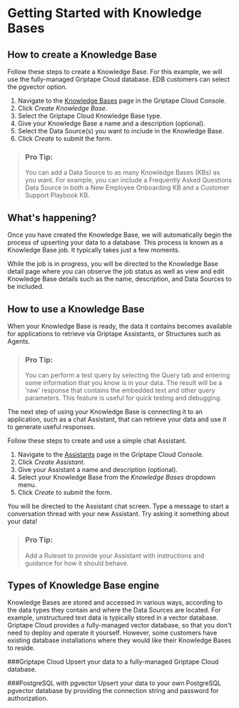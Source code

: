 # Getting Started with Knowledge Bases

## How to create a Knowledge Base
Follow these steps to create a Knowledge Base. For this example, we will use the fully-managed Griptape Cloud database. EDB customers can select the pgvector option.

1. Navigate to the [Knowledge Bases](https://cloud.griptape.ai/knowledge-bases) page in the Griptape Cloud Console.
1. Click *Create Knowledge Base*.
1. Select the Griptape Cloud Knowledge Base type.
1. Give your Knowledge Base a name and a description (optional).
1. Select the Data Source(s) you want to include in the Knowledge Base.
1. Click *Create* to submit the form.

> ### Pro Tip:
> You can add a Data Source to as many Knowledge Bases (KBs) as you want. For example, you can include a Frequently Asked Questions Data Source in both a New Employee Onboarding KB and a Customer Support Playbook KB.

## What's happening?
Once you have created the Knowledge Base, we will automatically begin the process of upserting your data to a database. This process is known as a Knowledge Base job. It typically takes just a few moments.

While the job is in progress, you will be directed to the Knowledge Base detail page where you can observe the job status as well as view and edit Knowledge Base details such as the name, description, and Data Sources to be included.

## How to use a Knowledge Base
When your Knowledge Base is ready, the data it contains becomes available for applications to retrieve via Griptape Assistants, or Structures such as Agents.

> ### Pro Tip:
> You can perform a test query by selecting the Query tab and entering some information that you know is in your data. The result will be a 'raw' response that contains the embedded text and other query parameters. This feature is useful for quick testing and debugging.

The next step of using your Knowledge Base is connecting it to an application, such as a chat Assistant, that can retrieve your data and use it to generate useful responses.

Follow these steps to create and use a simple chat Assistant.

1. Navigate to the [Assistants](https://cloud.griptape.ai/assistants) page in the Griptape Cloud Console.
1. Click *Create Assistant*.
1. Give your Assistant a name and description (optional).
1. Select your Knowledge Base from the *Knowledge Bases* dropdown menu.
1. Click *Create* to submit the form.

You will be directed to the Assistant chat screen. Type a message to start a conversation thread with your new Assistant. Try asking it something about your data!

> ### Pro Tip:
> Add a Ruleset to provide your Assistant with instructions and guidance for how it should behave.

## Types of Knowledge Base engine
Knowledge Bases are stored and accessed in various ways, according to the data types they contain and where the Data Sources are located. For example, unstructured text data is typically stored in a vector database. Griptape Cloud provides a fully-managed vector database, so that you don't need to deploy and operate it yourself. However, some customers have existing database installations where they would like their Knowledge Bases to reside.

###Griptape Cloud
Upsert your data to a fully-managed Griptape Cloud database.

###PostgreSQL with pgvector
Upsert your data to your own PostgreSQL pgvector database by providing the connection string and password for authorization.